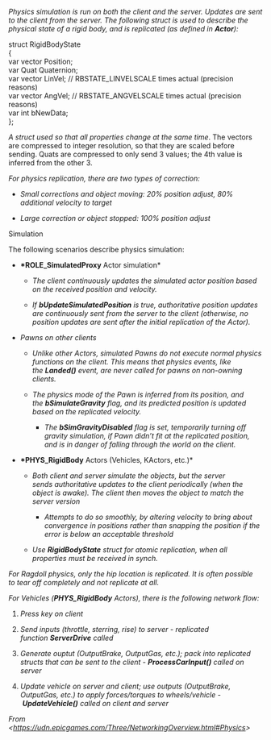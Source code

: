 _Physics simulation is run on both the client and the server. Updates are sent to the client from the server. The following struct is used to describe the physical state of a rigid body, and is replicated (as defined in **Actor**):_

struct RigidBodyState  
{  
var vector Position;  
var Quat Quaternion;  
var vector LinVel; // RBSTATE_LINVELSCALE times actual (precision reasons)  
var vector AngVel; // RBSTATE_ANGVELSCALE times actual (precision reasons)  
var int bNewData;  
};

_A struct used so that all properties change at the same time_. The vectors are compressed to integer resolution, so that they are scaled before sending. Quats are compressed to only send 3 values; the 4th value is inferred from the other 3.

_For physics replication, there are two types of correction:_

- _Small corrections and object moving: 20% position adjust, 80% additional velocity to target_

- _Large correction or object stopped: 100% position adjust_

Simulation

The following scenarios describe physics simulation:

- **\*ROLE_SimulatedProxy** Actor simulation\*

  - _The client continuously updates the simulated actor position based on the received position and velocity._

  - _If **bUpdateSimulatedPosition** is true, authoritative position updates are continuously sent from the server to the client (otherwise, no position updates are sent after the initial replication of the Actor)._

- _Pawns on other clients_

  - _Unlike other Actors, simulated Pawns do not execute normal physics functions on the client. This means that physics events, like the **Landed()** event, are never called for pawns on non-owning clients._

  - _The physics mode of the Pawn is inferred from its position, and the **bSimulateGravity** flag, and its predicted position is updated based on the replicated velocity._

    - _The **bSimGravityDisabled** flag is set, temporarily turning off gravity simulation, if Pawn didn’t fit at the replicated position, and is in danger of falling through the world on the client._

- **\*PHYS_RigidBody** Actors (Vehicles, KActors, etc.)\*

  - _Both client and server simulate the objects, but the server sends authoritative updates to the client periodically (when the object is awake). The client then moves the object to match the server version_

    - _Attempts to do so smoothly, by altering velocity to bring about convergence in positions rather than snapping the position if the error is below an acceptable threshold_

  - _Use **RigidBodyState** struct for atomic replication, when all properties must be received in synch._

_For Ragdoll physics, only the hip location is replicated. It is often possible to tear off completely and not replicate at all._

_For Vehicles (**PHYS_RigidBody** Actors), there is the following network flow:_

1.  _Press key on client_

2.  _Send inputs (throttle, sterring, rise) to server - replicated function **ServerDrive** called_

3.  _Generate ouptut (OutputBrake, OutputGas, etc.); pack into replicated structs that can be sent to the client - **ProcessCarInput()** called on server_

4.  _Update vehicle on server and client; use outputs (OutputBrake, OutputGas, etc.) to apply forces/torques to wheels/vehicle - **UpdateVehicle()** called on client and server_

_From &lt;<https://udn.epicgames.com/Three/NetworkingOverview.html#Physics>&gt;_
